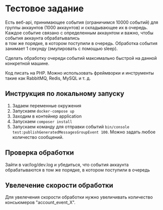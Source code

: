 # Тестовое задание
Есть веб-api, принимающее события (ограничимся 10000 событий) для группы аккаунтов (1000 аккаунтов) и складывающее их в очередь.  
Каждое событие связано с определенным аккаунтом и важно, чтобы события аккаунта обрабатывались  
в том же порядке, в котором поступили в очередь. Обработка события занимает 1 секунду (эмулировать с помощью sleep).  

Сделать обработку очереди событий максимально быстрой на данной конкретной машине.  

Код писать на PHP. Можно использовать фреймворки и инструменты такие как RabbitMQ, Redis, MySQL и т. д.

## Инструкция по локальному запуску
1. Задаем переменные окружения
2. Запускаем `docker-compose up`
3. Заходим в контейнер application
4. Запускаем `composer install`
5. Запускаем команду для отправки событий `bin/console test:publishGeneratedMessagesGroupEvent 100`. Можно задать любое количество сообщений.

## Проверка обработки
Зайти в var/log/dev.log и убедиться, что события аккаунта обрабатываются в том же порядке, в котором поступили в очередь

## Увелечение скорости обработки
Для увелечения скорости обработки нужно увеличивать количество консьюмеров "account_event_X".
